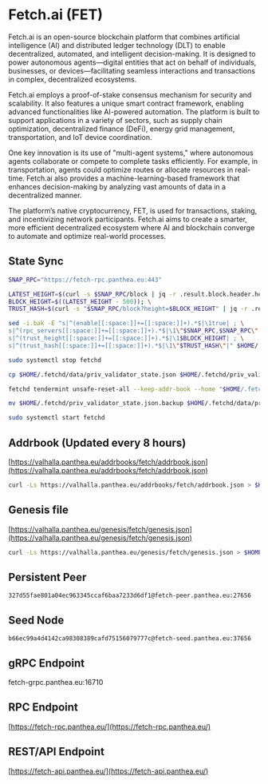 # Fetch.ai (FET)

Fetch.ai is an open-source blockchain platform that combines artificial intelligence (AI) and distributed ledger technology (DLT) to enable decentralized, automated, and intelligent decision-making. It is designed to power autonomous agents—digital entities that act on behalf of individuals, businesses, or devices—facilitating seamless interactions and transactions in complex, decentralized ecosystems.

Fetch.ai employs a proof-of-stake consensus mechanism for security and scalability. It also features a unique smart contract framework, enabling advanced functionalities like AI-powered automation. The platform is built to support applications in a variety of sectors, such as supply chain optimization, decentralized finance (DeFi), energy grid management, transportation, and IoT device coordination.

One key innovation is its use of "multi-agent systems," where autonomous agents collaborate or compete to complete tasks efficiently. For example, in transportation, agents could optimize routes or allocate resources in real-time. Fetch.ai also provides a machine-learning-based framework that enhances decision-making by analyzing vast amounts of data in a decentralized manner.

The platform’s native cryptocurrency, FET, is used for transactions, staking, and incentivizing network participants. Fetch.ai aims to create a smarter, more efficient decentralized ecosystem where AI and blockchain converge to automate and optimize real-world processes.

## State Sync

```bash
SNAP_RPC="https://fetch-rpc.panthea.eu:443"

LATEST_HEIGHT=$(curl -s $SNAP_RPC/block | jq -r .result.block.header.height); \
BLOCK_HEIGHT=$((LATEST_HEIGHT - 500)); \
TRUST_HASH=$(curl -s "$SNAP_RPC/block?height=$BLOCK_HEIGHT" | jq -r .result.block_id.hash)

sed -i.bak -E "s|^(enable[[:space:]]+=[[:space:]]+).*$|\1true| ; \
s|^(rpc_servers[[:space:]]+=[[:space:]]+).*$|\1\"$SNAP_RPC,$SNAP_RPC\"| ; \
s|^(trust_height[[:space:]]+=[[:space:]]+).*$|\1$BLOCK_HEIGHT| ; \
s|^(trust_hash[[:space:]]+=[[:space:]]+).*$|\1\"$TRUST_HASH\"|" $HOME/.fetchd/config/config.toml

sudo systemctl stop fetchd

cp $HOME/.fetchd/data/priv_validator_state.json $HOME/.fetchd/priv_validator_state.json.backup

fetchd tendermint unsafe-reset-all --keep-addr-book --home "$HOME/.fetchd"

mv $HOME/.fetchd/priv_validator_state.json.backup $HOME/.fetchd/data/priv_validator_state.json

sudo systemctl start fetchd
```

## Addrbook (Updated every 8 hours)

[https://valhalla.panthea.eu/addrbooks/fetch/addrbook.json](https://valhalla.panthea.eu/addrbooks/fetch/addrbook.json)

```bash
curl -Ls https://valhalla.panthea.eu/addrbooks/fetch/addrbook.json > $HOME/.fetchd/config/addrbook.json
```

## Genesis file

[https://valhalla.panthea.eu/genesis/fetch/genesis.json](https://valhalla.panthea.eu/genesis/fetch/genesis.json)

```bash
curl -Ls https://valhalla.panthea.eu/genesis/fetch/genesis.json > $HOME/.fetchd/config/genesis.json
```

## Persistent Peer

```url
327d55fae801a04ec963345ccaf6baa7233d6df1@fetch-peer.panthea.eu:27656
```

## Seed Node

```url
b66ec99a4d4142ca98308389cafd75156079777c@fetch-seed.panthea.eu:37656
```

## gRPC Endpoint

fetch-grpc.panthea.eu:16710

## RPC Endpoint

[https://fetch-rpc.panthea.eu/](https://fetch-rpc.panthea.eu/)

## REST/API Endpoint

[https://fetch-api.panthea.eu/](https://fetch-api.panthea.eu/)
